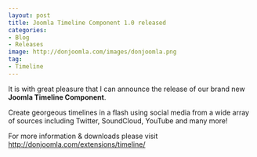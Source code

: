 ```yaml
---
layout: post
title: Joomla Timeline Component 1.0 released
categories: 
- Blog
- Releases
image: http://donjoomla.com/images/donjoomla.png
tag: 
- Timeline
---
```

It is with great pleasure that I can announce the release of our brand new **Joomla Timeline Component**.

Create georgeous timelines in a flash using social media from a wide array of sources including Twitter, SoundCloud, YouTube and many more!

For more information & downloads please visit <http://donjoomla.com/extensions/timeline/>


